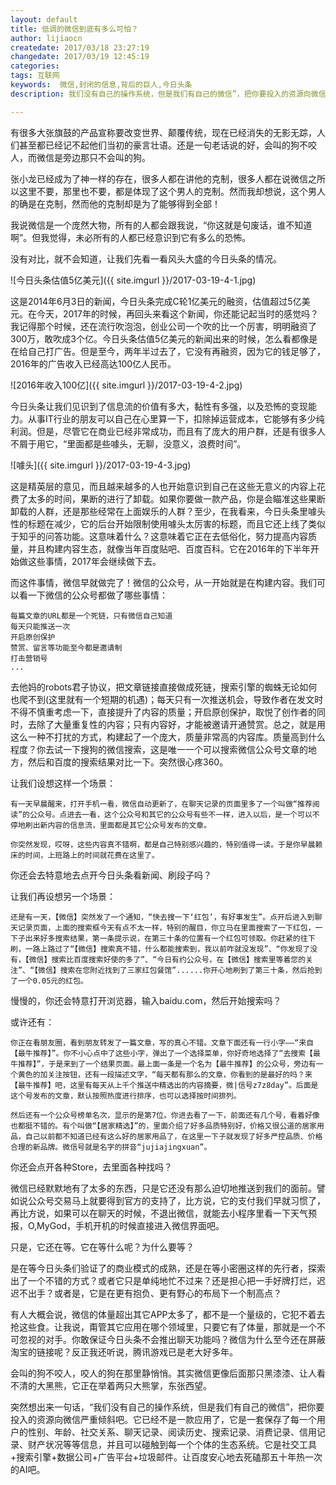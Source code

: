 ```yaml
---
layout: default
title: 低调的微信到底有多么可怕？
author: lijiaocn
createdate: 2017/03/18 23:27:19
changedate: 2017/03/19 12:45:19
categories:
tags: 互联网
keywords:  微信,封闭的信息,背后的巨人,今日头条
description: 我们没有自己的操作系统，但是我们有自己的微信”，把你要投入的资源向微信严重倾斜吧。它已经不是一款应用了，它是一套保存了每一个用户的性别、年龄、社交关系、聊天记录、阅读历史、搜索记录、消费

---
```


有很多大张旗鼓的产品宣称要改变世界、颠覆传统，现在已经消失的无影无踪，人们甚至都已经记不起他们当初的豪言壮语。还是一句老话说的好，会叫的狗不咬人，而微信是旁边那只不会叫的狗。

张小龙已经成为了神一样的存在，很多人都在讲他的克制，很多人都在说微信之所以这里不要，那里也不要，都是体现了这个男人的克制。然而我却想说，这个男人的确是在克制，然而他的克制却是为了能够得到全部！

我说微信是一个庞然大物，所有的人都会跟我说，“你这就是句废话，谁不知道啊”。但我觉得，未必所有的人都已经意识到它有多么的恐怖。

没有对比，就不会知道，让我们先看一看风头大盛的今日头条的情况。

![今日头条估值5亿美元]({{ site.imgurl }}/2017-03-19-4-1.jpg)

这是2014年6月3日的新闻，今日头条完成C轮1亿美元的融资，估值超过5亿美元。在今天，2017年的时候，再回头来看这个新闻，你还能记起当时的感觉吗？我记得那个时候，还在流行吹泡泡，创业公司一个吹的比一个厉害，明明融资了300万，敢吹成3个亿。今日头条估值5亿美元的新闻出来的时候，怎么看都像是在给自己打广告。但是至今，两年半过去了，它没有再融资，因为它的钱足够了，2016年的广告收入已经高达100亿人民币。

![2016年收入100亿]({{ site.imgurl }}/2017-03-19-4-2.jpg)

今日头条让我们见识到了信息流的价值有多大，黏性有多强，以及恐怖的变现能力。从事IT行业的朋友可以自己在心里算一下，扣除掉运营成本，它能够有多少纯利润。但是，尽管它在商业已经非常成功，而且有了庞大的用户群，还是有很多人不屑于用它，“里面都是些噱头，无聊，没意义，浪费时间”。

![噱头]({{ site.imgurl }}/2017-03-19-4-3.jpg)

这是精英层的意见，而且越来越多的人也开始意识到自己在这些无意义的内容上花费了太多的时间，果断的进行了卸载。如果你要做一款产品，你是会瞄准这些果断卸载的人群，还是那些经常在上面娱乐的人群？至少，在我看来，今日头条里噱头性的标题在减少，它的后台开始限制使用噱头太厉害的标题，而且它还上线了类似于知乎的问答功能。这意味着什么？这意味着它正在去低俗化，努力提高内容质量，并且构建内容生态，就像当年百度贴吧、百度百科。它在2016年的下半年开始做这些事情，2017年会继续做下去。

而这件事情，微信早就做完了！微信的公众号，从一开始就是在构建内容。我们可以看一下微信的公众号都做了哪些事情：

	每篇文章的URL都是一个死链，只有微信自己知道
	每天只能推送一次
	开启原创保护
	赞赏、留言等功能至今都是邀请制
	打击营销号
	...

去他妈的robots君子协议，把文章链接直接做成死链，搜索引擎的蜘蛛无论如何也爬不到(这里就有一个短期的机遇)；每天只有一次推送机会，导致作者在发文时不得不慎重考虑一下，直接提升了内容的质量；开启原创保护，取悦了创作者的同时，去除了大量重复性的内容；只有内容好，才能被邀请开通赞赏。总之，就是用这么一种不打扰的方式，构建起了一个庞大，质量非常高的内容库。质量高到什么程度？你去试一下搜狗的微信搜索，这是唯一一个可以搜索微信公众号文章的地方，然后和百度的搜索结果对比一下。突然很心疼360。

让我们设想这样一个场景：

	有一天早晨醒来，打开手机一看，微信自动更新了，在聊天记录的页面里多了一个叫做“推荐阅读”的公众号。点进去一看，这个公众号和其它的公众号有些不一样，进入以后，是一个可以不停地刷出新内容的信息流，里面都是其它公众号发布的文章。

	你突然发现，哎呀，这些内容真不错啊，都是自己特别感兴趣的，特别值得一读。于是你早晨赖床的时间，上班路上的时间就花费在这里了。

你还会去特意地去点开今日头条看新闻、刷段子吗？

让我们再设想另一个场景：

	还是有一天，【微信】突然发了一个通知，“快去搜一下‘红包’，有好事发生”。点开后进入到聊天记录页面，上面的搜索框今天有点不太一样，特别的醒目，你立马在里面搜索了一下红包，一下子出来好多搜索结果，第一条提示说，在第三十条的位置有一个红包可领取。你赶紧的往下刷，一路上路过了“【微信】搜索真不错，什么都能搜索到，我以前咋就没发现”、“你发现了没有，【微信】搜索比百度搜索好使的多了”、“今日有约公众号，在【微信】搜索里等着您的关注”、“【微信】搜索在您附近找到了三家红包餐馆”......你开心地刷到了第三十条，然后抢到了一个0.05元的红包。

慢慢的，你还会特意打开浏览器，输入baidu.com，然后开始搜索吗？

或许还有：

	你正在看朋友圈，看到朋友转发了一篇文章，写的真心不错。文章下面还有一行小字——“来自【最牛推荐】”。你不小心点中了这些小字，弹出了一个选择菜单，你好奇地选择了“去搜索【最牛推荐】”，于是来到了一个结果页面。最上面一条是一个名为【最牛推荐】的公众号，旁边有一个黄色的加关注按钮，还有一段描述文字，“每天都有那么的文章，你看到的是最好的吗？来【最牛推荐】吧，这里有每天从上千个推送中精选出的内容摘要，微|信号z7z8day”。后面是这个号发布的文章，默认按照热度进行排序，也可以选择按时间排列。

	然后还有一个公众号榜单名次，显示的是第7位。你进去看了一下，前面还有几个号，看着好像也都挺不错的。有个叫做“【居家精选】”的，里面介绍了好多品质特别好，价格又很公道的居家用品，自己以前都不知道已经有这么好的居家用品了，在这里一下子就发现了好多严控品质、价格合理的新品牌。微信号就是名字的拼音“jujiajingxuan”。

你还会点开各种Store，去里面各种找吗？

微信已经默默地有了太多的东西，只是它还没有那么迫切地推送到我们的面前。譬如说公众号交易马上就要得到官方的支持了，比方说，它的支付我们早就习惯了，再比方说，如果可以在聊天的时候，不退出微信，就能去小程序里看一下天气预报，O,MyGod，手机开机的时候直接进入微信界面吧。

只是，它还在等。它在等什么呢？为什么要等？

是在等今日头条们验证了的商业模式的成熟，还是在等小密圈这样的先行者，探索出了一个不错的方式？或者它只是单纯地忙不过来？还是担心把一手好牌打烂，迟迟不出手？或者是，它是在更有抱负、更有野心的布局下一个制高点？

有人大概会说，微信的体量超出其它APP太多了，都不是一个量级的，它犯不着去抢这些食。让我说，甭管其它应用在哪个领域里，只要它有了体量，那就是一个不可忽视的对手。你敢保证今日头条不会推出聊天功能吗？微信为什么至今还在屏蔽淘宝的链接呢？反正我还听说，腾讯游戏已是老大好多年。

会叫的狗不咬人，咬人的狗在那里静悄悄。其实微信更像后面那只黑漆漆、让人看不清的大黑熊，它正在举着两只大熊掌，东张西望。

突然想出来一句话，“我们没有自己的操作系统，但是我们有自己的微信”，把你要投入的资源向微信严重倾斜吧。它已经不是一款应用了，它是一套保存了每一个用户的性别、年龄、社交关系、聊天记录、阅读历史、搜索记录、消费记录、信用记录、财产状况等等信息，并且可以碰触到每一个个体的生态系统。它是社交工具+搜索引擎+数据公司+广告平台+垃圾邮件。让百度安心地去死磕那五十年热一次的AI吧。
